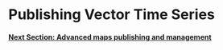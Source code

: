 # Publishing Vector Time Series

#### [Next Section: Advanced maps publishing and management](../ADV_MAPS_PUB.md)
